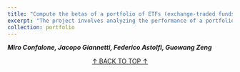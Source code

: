 ```yaml
---
title: "Compute the betas of a portfolio of ETFs (exchange-traded funds)."
excerpt: "The project involves analyzing the performance of a portfolio composed of four ETFs and applying the Capital Asset Pricing Model (CAPM) to calculate portfolio beta. Initially, the portfolio demonstrates higher volatility compared to the benchmark, while subsequent adjustments to the ETF weights result in reduced volatility. This project aims to provide insights into portfolio management and risk assessment, aiding in informed investment strategies.<br/><img src='/images/capm3.png'>"
collection: portfolio
---
```

<a id="top"></a>

***Miro Confalone, Jacopo Giannetti, Federico Astolfi, Guowang Zeng***

<link rel="stylesheet" href="styles.css" media="(prefers-color-scheme: dark)">

<style>
@media (prefers-color-scheme: dark) {
  /* 在暗黑模式下的样式 */
  body {
    background-color: #000;
    color: #fff;
  }
}
</style>

[<center>↑ BACK TO TOP ↑</center>](#top)

  <script src="https://code.jquery.com/jquery-3.6.0.min.js"></script>
  <script>
    $(document).ready(function() {
      $('a[href="#top"]').click(function() {
        $('html, body').animate({ scrollTop: 0 }, 'slow');
        return false;
      });
    });
  </script>
